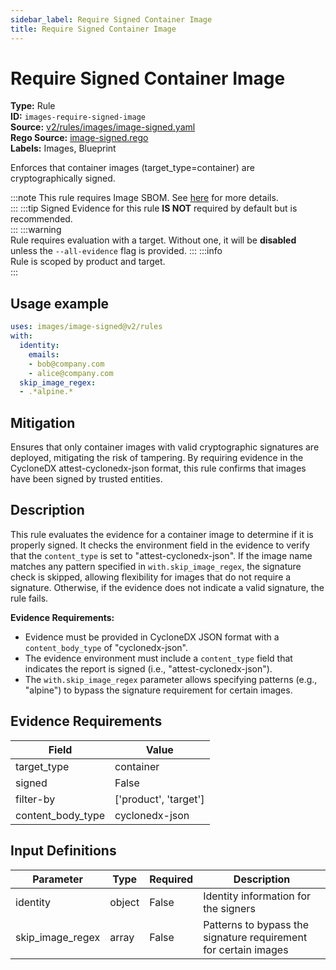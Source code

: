 ```yaml
---
sidebar_label: Require Signed Container Image
title: Require Signed Container Image
---  
```

# Require Signed Container Image  
**Type:** Rule  
**ID:** `images-require-signed-image`  
**Source:** [v2/rules/images/image-signed.yaml](https://github.com/scribe-public/sample-policies/blob/main/v2/rules/images/image-signed.yaml)  
**Rego Source:** [image-signed.rego](https://github.com/scribe-public/sample-policies/blob/main/v2/rules/images/image-signed.rego)  
**Labels:** Images, Blueprint  

Enforces that container images (target_type=container) are cryptographically signed.


:::note 
This rule requires Image SBOM. See [here](https://deploy-preview-299--scribe-security.netlify.app/docs/valint/sbom) for more details.  
::: 
:::tip 
Signed Evidence for this rule **IS NOT** required by default but is recommended.  
::: 
:::warning  
Rule requires evaluation with a target. Without one, it will be **disabled** unless the `--all-evidence` flag is provided.
::: 
:::info  
Rule is scoped by product and target.  
:::  

## Usage example

```yaml
uses: images/image-signed@v2/rules
with:
  identity:
    emails:
    - bob@company.com
    - alice@company.com
  skip_image_regex:
  - .*alpine.*
```

## Mitigation  
Ensures that only container images with valid cryptographic signatures are deployed, mitigating the risk of tampering. By requiring evidence in the CycloneDX attest-cyclonedx-json format, this rule confirms that images have been signed by trusted entities.



## Description  
This rule evaluates the evidence for a container image to determine if it is properly signed. It checks the 
environment field in the evidence to verify that the `content_type` is set to "attest-cyclonedx-json". If the 
image name matches any pattern specified in `with.skip_image_regex`, the signature check is skipped, allowing flexibility 
for images that do not require a signature. Otherwise, if the evidence does not indicate a valid signature, the rule fails.

**Evidence Requirements:**

- Evidence must be provided in CycloneDX JSON format with a `content_body_type` of "cyclonedx-json".
- The evidence environment must include a `content_type` field that indicates the report is signed (i.e., "attest-cyclonedx-json").
- The `with.skip_image_regex` parameter allows specifying patterns (e.g., "alpine") to bypass the signature requirement for certain images. 


## Evidence Requirements  
| Field | Value |
|-------|-------|
| target_type | container |
| signed | False |
| filter-by | ['product', 'target'] |
| content_body_type | cyclonedx-json |

## Input Definitions  
| Parameter | Type | Required | Description |
|-----------|------|----------|-------------|
| identity | object | False | Identity information for the signers |
| skip_image_regex | array | False | Patterns to bypass the signature requirement for certain images |

